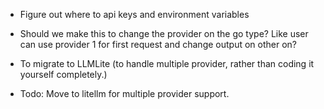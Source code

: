 - Figure out where to api keys and environment variables
- Should we make this to change the provider on the go type? Like user can use provider 1 for first request and change output on other on?
- To migrate to LLMLite (to handle multiple provider, rather than coding it yourself completely.)


- Todo: Move to litellm for multiple provider support.